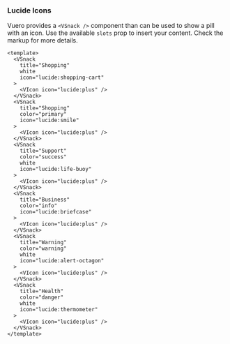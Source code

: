 ### Lucide Icons

Vuero provides a `<VSnack />` component than can be used
to show a pill with an icon. Use the available `slots` prop
to insert your content. Check the markup for more details.

<!--code-->

```vue
<template>
  <VSnack
    title="Shopping"
    white
    icon="lucide:shopping-cart"
  >
    <VIcon icon="lucide:plus" />
  </VSnack>
  <VSnack
    title="Shopping"
    color="primary"
    icon="lucide:smile"
  >
    <VIcon icon="lucide:plus" />
  </VSnack>
  <VSnack
    title="Support"
    color="success"
    white
    icon="lucide:life-buoy"
  >
    <VIcon icon="lucide:plus" />
  </VSnack>
  <VSnack
    title="Business"
    color="info"
    icon="lucide:briefcase"
  >
    <VIcon icon="lucide:plus" />
  </VSnack>
  <VSnack
    title="Warning"
    color="warning"
    white
    icon="lucide:alert-octagon"
  >
    <VIcon icon="lucide:plus" />
  </VSnack>
  <VSnack
    title="Health"
    color="danger"
    white
    icon="lucide:thermometer"
  >
    <VIcon icon="lucide:plus" />
  </VSnack>
</template>
```

<!--/code-->

<!--example-->

<div class="snacks">
  <VSnack title="Shopping" white icon="lucide:shopping-cart">
    <VIcon icon="lucide:plus"/>
  </VSnack>
  <VSnack title="Shopping" color="primary" icon="lucide:smile">
    <VIcon icon="lucide:plus"/>
  </VSnack>
  <VSnack title="Support" color="success" white icon="lucide:life-buoy">
    <VIcon icon="lucide:plus"/>
  </VSnack>
  <VSnack title="Business" color="info" icon="lucide:briefcase">
    <VIcon icon="lucide:plus"/>
  </VSnack>
  <VSnack
    title="Warning"
    color="warning"
    white
    icon="lucide:alert-octagon"
  >
    <VIcon icon="lucide:plus"/>
  </VSnack>
  <VSnack title="Health" color="danger" white icon="lucide:thermometer">
    <VIcon icon="lucide:plus"/>
  </VSnack>
</div>

<!--/example-->
